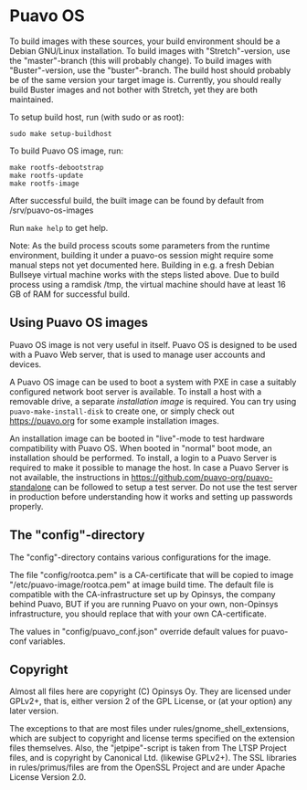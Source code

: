 # Puavo OS

To build images with these sources,
your build environment should be a Debian GNU/Linux
installation.  To build images with "Stretch"-version,
use the "master"-branch (this will probably change).
To build images with "Buster"-version, use the "buster"-branch.
The build host should probably be of the same version
your target image is.  Currently, you should really build
Buster images and not bother with Stretch, yet they are
both maintained.

To setup build host, run (with sudo or as root):

    sudo make setup-buildhost

To build Puavo OS image, run:

    make rootfs-debootstrap
    make rootfs-update
    make rootfs-image

After successful build, the built image can be found by
default from /srv/puavo-os-images

Run `make help` to get help.

Note: As the build process scouts some parameters from the runtime
environment, building it under a puavo-os session might require
some manual steps not yet documented here. Building in e.g. a
fresh Debian Bullseye virtual machine works with the steps listed
above. Due to build process using a ramdisk /tmp, the virtual
machine should have at least 16 GB of RAM for successful build.

## Using Puavo OS images

Puavo OS image is not very useful in itself.
Puavo OS is designed to be used with a Puavo Web
server, that is used to manage user accounts
and devices.

A Puavo OS image can be used to boot a system with PXE
in case a suitably configured network boot server
is available.  To install a host with a removable drive,
a separate _installation image_ is required.
You can try using ``puavo-make-install-disk`` to create
one, or simply check out https://puavo.org for
some example installation images.

An installation image can be booted in "live"-mode
to test hardware compatibility with Puavo OS.
When booted in "normal" boot mode, an installation
should be performed.  To install, a login to
a Puavo Server is required to make it possible to
manage the host.  In case a Puavo Server is not
available, the instructions in
https://github.com/puavo-org/puavo-standalone
can be followed to setup a test server.
Do not use the test server in production before
understanding how it works and setting up
passwords properly.

## The "config"-directory

The "config"-directory contains various configurations for the image.

The file "config/rootca.pem" is a CA-certificate that will be copied to
image "/etc/puavo-image/rootca.pem" at image build time.  The default file
is compatible with the CA-infrastructure set up by Opinsys, the company
behind Puavo, BUT if you are running Puavo on your own, non-Opinsys
infrastructure, you should replace that with your own CA-certificate.

The values in "config/puavo_conf.json" override default values
for puavo-conf variables.

## Copyright

Almost all files here are copyright (C) Opinsys Oy.  They are licensed
under GPLv2+, that is, either version 2 of the GPL License, or (at your
option) any later version.

The exceptions to that are most files under rules/gnome_shell_extensions,
which are subject to copyright and license terms specified on the extension
files themselves.  Also, the "jetpipe"-script is taken from The LTSP Project
files, and is copyright by Canonical Ltd. (likewise GPLv2+).  The SSL
libraries in rules/primus/files are from the OpenSSL Project and are under
Apache License Version 2.0.
